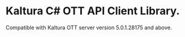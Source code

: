 # Kaltura C# OTT API Client Library.
Compatible with Kaltura OTT server version 5.0.1.28175 and above.
